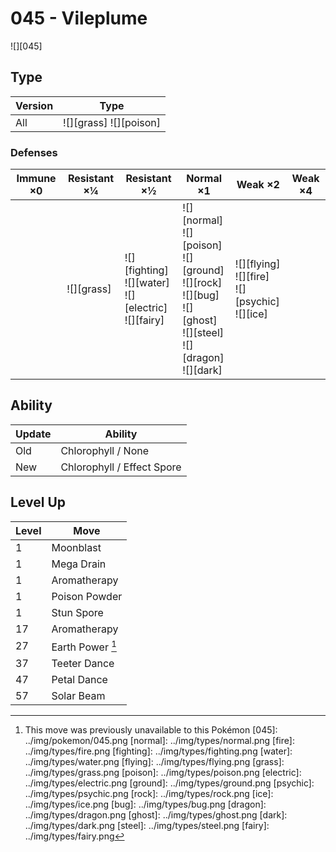 # 045 - Vileplume
![][045]

## Type

Version | Type
---     | ---
All     | ![][grass]  ![][poison]

### Defenses

Immune ×0 | Resistant ×¼   | Resistant ×½                                                   | Normal ×1                                                                                                                      | Weak ×2                                                  | Weak ×4
---       | ---            | ---                                                            | ---                                                                                                                            | ---                                                      | ---
&nbsp;    | ![][grass]<br> | ![][fighting]<br>![][water]<br>![][electric]<br>![][fairy]<br> | ![][normal]<br>![][poison]<br>![][ground]<br>![][rock]<br>![][bug]<br>![][ghost]<br>![][steel]<br>![][dragon]<br>![][dark]<br> | ![][flying]<br>![][fire]<br>![][psychic]<br>![][ice]<br> | &nbsp;

## Ability

Update | Ability
---    | ---
Old    | Chlorophyll / None
New    | Chlorophyll / Effect Spore

## Level Up

Level | Move
---   | ---
1     | Moonblast
1     | Mega Drain
1     | Aromatherapy
1     | Poison Powder
1     | Stun Spore
17    | Aromatherapy
27    | Earth Power [^1]
37    | Teeter Dance
47    | Petal Dance
57    | Solar Beam

[^1]: This move was previously unavailable to this Pokémon
[045]: ../img/pokemon/045.png
[normal]: ../img/types/normal.png
[fire]: ../img/types/fire.png
[fighting]: ../img/types/fighting.png
[water]: ../img/types/water.png
[flying]: ../img/types/flying.png
[grass]: ../img/types/grass.png
[poison]: ../img/types/poison.png
[electric]: ../img/types/electric.png
[ground]: ../img/types/ground.png
[psychic]: ../img/types/psychic.png
[rock]: ../img/types/rock.png
[ice]: ../img/types/ice.png
[bug]: ../img/types/bug.png
[dragon]: ../img/types/dragon.png
[ghost]: ../img/types/ghost.png
[dark]: ../img/types/dark.png
[steel]: ../img/types/steel.png
[fairy]: ../img/types/fairy.png
